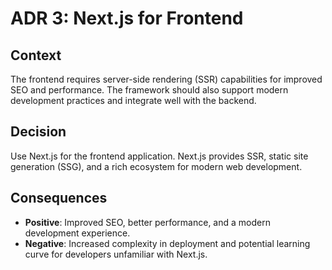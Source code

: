 # ADR 3: Next.js for Frontend

## Context

The frontend requires server-side rendering (SSR) capabilities for improved SEO and performance. The framework should also support modern development practices and integrate well with the backend.

## Decision

Use Next.js for the frontend application. Next.js provides SSR, static site generation (SSG), and a rich ecosystem for modern web development.

## Consequences

- **Positive**: Improved SEO, better performance, and a modern development experience.
- **Negative**: Increased complexity in deployment and potential learning curve for developers unfamiliar with Next.js.
